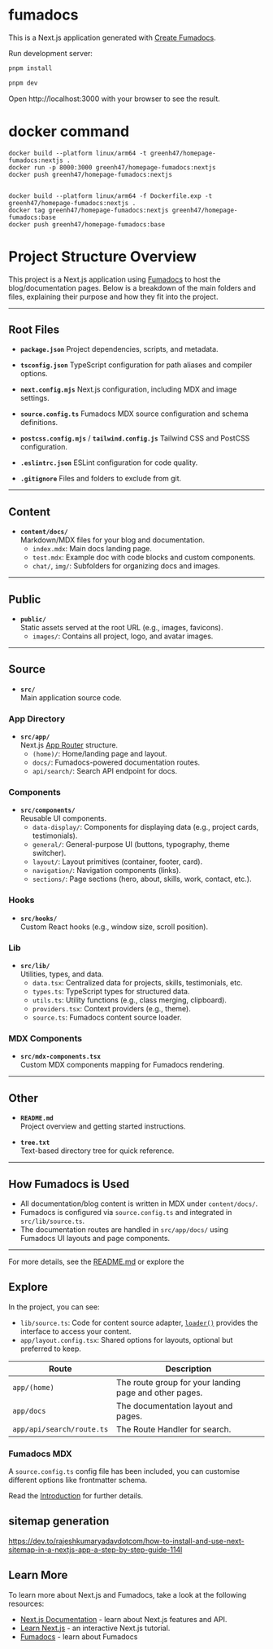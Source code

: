 # fumadocs

This is a Next.js application generated with
[Create Fumadocs](https://github.com/fuma-nama/fumadocs).

Run development server:

```bash
pnpm install

pnpm dev

```

Open http://localhost:3000 with your browser to see the result.

# docker command
```shell
docker build --platform linux/arm64 -t greenh47/homepage-fumadocs:nextjs .
docker run -p 8000:3000 greenh47/homepage-fumadocs:nextjs
docker push greenh47/homepage-fumadocs:nextjs


docker build --platform linux/arm64 -f Dockerfile.exp -t greenh47/homepage-fumadocs:nextjs .
docker tag greenh47/homepage-fumadocs:nextjs greenh47/homepage-fumadocs:base
docker push greenh47/homepage-fumadocs:base
```


# Project Structure Overview

This project is a Next.js application using [Fumadocs](https://fumadocs.dev) to host the blog/documentation pages. Below is a breakdown of the main folders and files, explaining their purpose and how they fit into the project.

---

## Root Files

- **`package.json`** Project dependencies, scripts, and metadata.  

- **`tsconfig.json`** TypeScript configuration for path aliases and compiler options.  

- **`next.config.mjs`** Next.js configuration, including MDX and image settings.  

- **`source.config.ts`** Fumadocs MDX source configuration and schema definitions.  

- **`postcss.config.mjs`** / **`tailwind.config.js`** Tailwind CSS and PostCSS configuration.  

- **`.eslintrc.json`** ESLint configuration for code quality.  

- **`.gitignore`** Files and folders to exclude from git.  

---

## Content

- **`content/docs/`**  
  Markdown/MDX files for your blog and documentation.
  - `index.mdx`: Main docs landing page.
  - `test.mdx`: Example doc with code blocks and custom components.
  - `chat/`, `img/`: Subfolders for organizing docs and images.

---

## Public

- **`public/`**  
  Static assets served at the root URL (e.g., images, favicons).
  - `images/`: Contains all project, logo, and avatar images.

---

## Source

- **`src/`**  
  Main application source code.

### App Directory

- **`src/app/`**  
  Next.js [App Router](https://nextjs.org/docs/app) structure.
  - `(home)/`: Home/landing page and layout.
  - `docs/`: Fumadocs-powered documentation routes.
  - `api/search/`: Search API endpoint for docs.

### Components

- **`src/components/`**  
  Reusable UI components.
  - `data-display/`: Components for displaying data (e.g., project cards, testimonials).
  - `general/`: General-purpose UI (buttons, typography, theme switcher).
  - `layout/`: Layout primitives (container, footer, card).
  - `navigation/`: Navigation components (links).
  - `sections/`: Page sections (hero, about, skills, work, contact, etc.).

### Hooks

- **`src/hooks/`**  
  Custom React hooks (e.g., window size, scroll position).

### Lib

- **`src/lib/`**  
  Utilities, types, and data.
  - `data.tsx`: Centralized data for projects, skills, testimonials, etc.
  - `types.ts`: TypeScript types for structured data.
  - `utils.ts`: Utility functions (e.g., class merging, clipboard).
  - `providers.tsx`: Context providers (e.g., theme).
  - `source.ts`: Fumadocs content source loader.

### MDX Components

- **`src/mdx-components.tsx`**  
  Custom MDX components mapping for Fumadocs rendering.

---

## Other

- **`README.md`**  
  Project overview and getting started instructions.

- **`tree.txt`**  
  Text-based directory tree for quick reference.

---

## How Fumadocs is Used

- All documentation/blog content is written in MDX under `content/docs/`.
- Fumadocs is configured via `source.config.ts` and integrated in `src/lib/source.ts`.
- The documentation routes are handled in `src/app/docs/` using Fumadocs UI layouts and page components.

---

For more details, see the [README.md](README.md) or explore the

## Explore

In the project, you can see:

- `lib/source.ts`: Code for content source adapter, [`loader()`](https://fumadocs.dev/docs/headless/source-api) provides the interface to access your content.
- `app/layout.config.tsx`: Shared options for layouts, optional but preferred to keep.

| Route                     | Description                                            |
| ------------------------- | ------------------------------------------------------ |
| `app/(home)`              | The route group for your landing page and other pages. |
| `app/docs`                | The documentation layout and pages.                    |
| `app/api/search/route.ts` | The Route Handler for search.                          |

### Fumadocs MDX

A `source.config.ts` config file has been included, you can customise different options like frontmatter schema.

Read the [Introduction](https://fumadocs.dev/docs/mdx) for further details.

## sitemap generation
https://dev.to/rajeshkumaryadavdotcom/how-to-install-and-use-next-sitemap-in-a-nextjs-app-a-step-by-step-guide-114l  


## Learn More

To learn more about Next.js and Fumadocs, take a look at the following
resources:

- [Next.js Documentation](https://nextjs.org/docs) - learn about Next.js
  features and API.
- [Learn Next.js](https://nextjs.org/learn) - an interactive Next.js tutorial.
- [Fumadocs](https://fumadocs.vercel.app) - learn about Fumadocs
